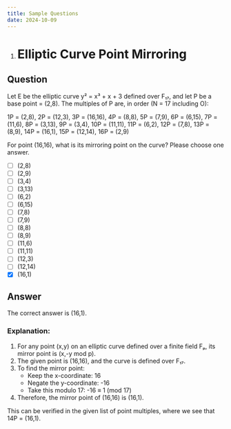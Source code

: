```yaml
---
title: Sample Questions
date: 2024-10-09
---
```

1.  # Elliptic Curve Point Mirroring

## Question

Let E be the elliptic curve y² = x³ + x + 3 defined over F₁₇, and let P be a base point = (2,8). The multiples of P are, in order (N = 17 including O):

1P = (2,8),  2P = (12,3),  3P = (16,16), 4P = (8,8),   5P = (7,9),
6P = (6,15), 7P = (11,6),  8P = (3,13),  9P = (3,4),   10P = (11,11),
11P = (6,2), 12P = (7,8),  13P = (8,9),  14P = (16,1), 15P = (12,14),
16P = (2,9)

For point (16,16), what is its mirroring point on the curve? Please choose one answer.

- [ ] (2,8)
- [ ] (2,9)
- [ ] (3,4)
- [ ] (3,13)
- [ ] (6,2)
- [ ] (6,15)
- [ ] (7,8)
- [ ] (7,9)
- [ ] (8,8)
- [ ] (8,9)
- [ ] (11,6)
- [ ] (11,11)
- [ ] (12,3)
- [ ] (12,14)
- [x] (16,1)

## Answer

The correct answer is (16,1).
### Explanation:

1. For any point (x,y) on an elliptic curve defined over a finite field Fₚ, its mirror point is (x,-y mod p).
2. The given point is (16,16), and the curve is defined over F₁₇.
3. To find the mirror point:
   - Keep the x-coordinate: 16
   - Negate the y-coordinate: -16
   - Take this modulo 17: -16 ≡ 1 (mod 17)
4. Therefore, the mirror point of (16,16) is (16,1).

This can be verified in the given list of point multiples, where we see that 14P = (16,1).
